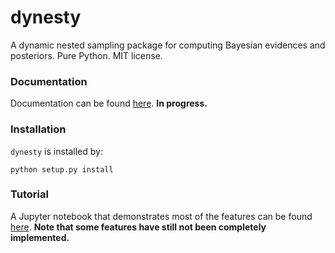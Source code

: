 dynesty
======

A dynamic nested sampling package for computing Bayesian evidences and posteriors.
Pure Python. MIT license. 

### Documentation
Documentation can be found [here](https://dynesty.readthedocs.io). **In progress.**

### Installation
`dynesty` is installed by:
```
python setup.py install
```

### Tutorial
A Jupyter notebook that demonstrates most of the features can be found [here](Demo.ipynb).
**Note that some features have still not been completely implemented.**
